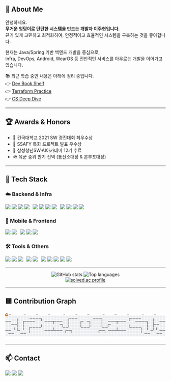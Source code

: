 ## 👋 About Me

안녕하세요.  
**무거운 엉덩이로 단단한 시스템을 만드는 개발자 이주현입니다.**  
끈기 있게 고민하고 최적화하여, 안정적이고 효율적인 시스템을 구축하는 것을 좋아합니다.  

현재는 Java/Spring 기반 백엔드 개발을 중심으로,  
Infra, DevOps, Android, WearOS 등 전반적인 서비스를 아우르는 개발을 이어가고 있습니다.

📚 최근 학습 중인 내용은 아래에 정리 중입니다.  
👉 [Dev Book Shelf](https://github.com/Dev-Book-Shelf)  
👉 [Terraform Practice](https://github.com/column-wise/Terraform-practice)  
👉 [CS Deep Dive](https://github.com/column-wise/CS-DeepDive)  

---

## 🏆 Awards & Honors

- 🥇 건국대학교 2021 SW 경진대회 최우수상
- 🥇 SSAFY 특화 프로젝트 발표 우수상
- 🏅 삼성청년SW·AI아카데미 12기 수료
- 🪖 육군 중위 만기 전역 (통신소대장 & 본부포대장)

---

## 🧰 Tech Stack

### ☁️ Backend & Infra
<div style="display: flex; flex-wrap: wrap; gap: 10px;">
    <div>
        <img src="https://img.shields.io/badge/Java-FA6831?style=flat-square&logo=Java&logoColor=white" />
        <img src="https://img.shields.io/badge/Spring-6DB33F?style=flat-square&logo=spring&logoColor=white" />
        <img src="https://img.shields.io/badge/SpringBoot-6DB33F?style=flat-square&logo=springboot&logoColor=white" />
        <img src="https://img.shields.io/badge/Python-3776AB?style=flat-square&logo=python&logoColor=white" />
    </div>
    <div>
        <img src="https://img.shields.io/badge/PostgreSQL-4169E1?style=flat-square&logo=postgresql&logoColor=white" />
        <img src="https://img.shields.io/badge/MySQL-4479A1?style=flat-square&logo=mysql&logoColor=white" />
        <img src="https://img.shields.io/badge/Redis-FF4438?style=flat-square&logo=redis&logoColor=white" />
        <img src="https://img.shields.io/badge/Hibernate-59666c?style=flat-square&logo=hibernate&logoColor=white" />
    </div>
    <div>
        <img src="https://img.shields.io/badge/Docker-2496ED?style=flat-square&logo=docker&logoColor=white" />
        <img src="https://img.shields.io/badge/Nginx-009639?style=flat-square&logo=nginx&logoColor=white" />
        <img src="https://img.shields.io/badge/Jenkins-D24939?style=flat-square&logo=jenkins&logoColor=white" />
        <img src="https://img.shields.io/badge/AWS-232F3E?style=flat-square&logo=amazonwebservices&logoColor=white" />
    </div>
</div>

### 📱 Mobile & Frontend
<div style="display: flex; flex-wrap: wrap; gap: 10px;">
    <div>
        <img src="https://img.shields.io/badge/Kotlin-7F52FF?style=flat-square&logo=kotlin&logoColor=white" />
        <img src="https://img.shields.io/badge/Android-3DDC84?style=flat-square&logo=android&logoColor=white" />
    </div>
    <div>
        <img src="https://img.shields.io/badge/HTML-E34F26?style=flat-square&logo=html5&logoColor=white" />
        <img src="https://img.shields.io/badge/CSS-663399?style=flat-square&logo=css&logoColor=white" />
        <img src="https://img.shields.io/badge/JavaScript-F7DF1E?style=flat-square&logo=javascript&logoColor=white" />
    </div>
</div>

### 🛠 Tools & Others
<div style="display: flex; flex-wrap: wrap; gap: 10px;">
    <div>
        <img src="https://img.shields.io/badge/Git-F05032?style=flat-square&logo=git&logoColor=white" />
        <img src="https://img.shields.io/badge/GitHub-181717?style=flat-square&logo=github&logoColor=white" />
        <img src="https://img.shields.io/badge/GitLab-FC6D26?style=flat-square&logo=gitlab&logoColor=white" />
    </div>
    <div>
        <img src="https://img.shields.io/badge/Jira-0052CC?style=flat-square&logo=jira&logoColor=white" />
        <img src="https://img.shields.io/badge/Notion-000000?style=flat-square&logo=notion&logoColor=white" />
    </div>
    <div>
        <img src="https://img.shields.io/badge/Vim-019733?style=flat-square&logo=vim&logoColor=white" />
        <img src="https://img.shields.io/badge/IntelliJ-000000?style=flat-square&logo=intellijidea&logoColor=white" />
        <img src="https://img.shields.io/badge/PyCharm-000000?style=flat-square&logo=pycharm&logoColor=white" />
        <img src="https://img.shields.io/badge/AndroidStudio-3DDC84?style=flat-square&logo=androidstudio&logoColor=white" />
        <img src="https://img.shields.io/badge/Anaconda-44A833?style=flat-square&logo=anaconda&logoColor=white" />
    </div>
</div>

---

<div align="center">
  <img src="https://github-readme-stats.vercel.app/api?username=column-wise&hide_title=false&hide_rank=false&show_icons=true&include_all_commits=true&count_private=true&disable_animations=false&theme=dracula&locale=en&hide_border=false" height="150" alt="GitHub stats" />
  <img src="https://github-readme-stats.vercel.app/api/top-langs?username=column-wise&locale=en&hide_title=false&layout=compact&card_width=320&langs_count=5&theme=dracula&hide_border=false" height="150" alt="Top languages" />
  <br />
  <a href="https://solved.ac/cmh1199">
    <img src="http://mazassumnida.wtf/api/v2/generate_badge?boj=cmh1199" height="150" alt="solved.ac profile" />
  </a>
</div>

---

## 🟨 Contribution Graph

<picture>
  <source media="(prefers-color-scheme: dark)" srcset="https://raw.githubusercontent.com/column-wise/column-wise/output/pacman-contribution-graph-dark.svg">
  <source media="(prefers-color-scheme: light)" srcset="https://raw.githubusercontent.com/column-wise/column-wise/output/pacman-contribution-graph.svg">
  <img alt="pacman contribution graph" src="https://raw.githubusercontent.com/column-wise/column-wise/output/pacman-contribution-graph.svg">
</picture>

---

## 📫 Contact

[<img src="https://raw.githubusercontent.com/maurodesouza/profile-readme-generator/master/src/assets/icons/social/gmail/default.svg" width="40" />](mailto:columnwise99@gmail.com)
[<img src="https://raw.githubusercontent.com/maurodesouza/profile-readme-generator/master/src/assets/icons/social/linkedin/default.svg" width="40" />](https://www.linkedin.com/in/%EC%A3%BC%ED%98%84-%EC%9D%B4-674bb2340/)
[<img src="https://raw.githubusercontent.com/maurodesouza/profile-readme-generator/master/src/assets/icons/social/instagram/default.svg" width="40" />](https://www.instagram.com/99juhyun/)

